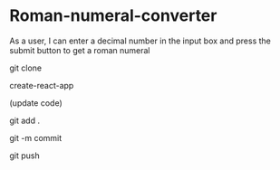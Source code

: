 # Roman-numeral-converter
As a user, I can enter a decimal number in the input box and press the submit button to get a roman numeral


git clone

create-react-app

(update code)

git add .

git -m commit

git push

